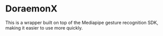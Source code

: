 # DoraemonX
This is a wrapper built on top of the Mediapipe gesture recognition SDK, making it easier to use more quickly.

